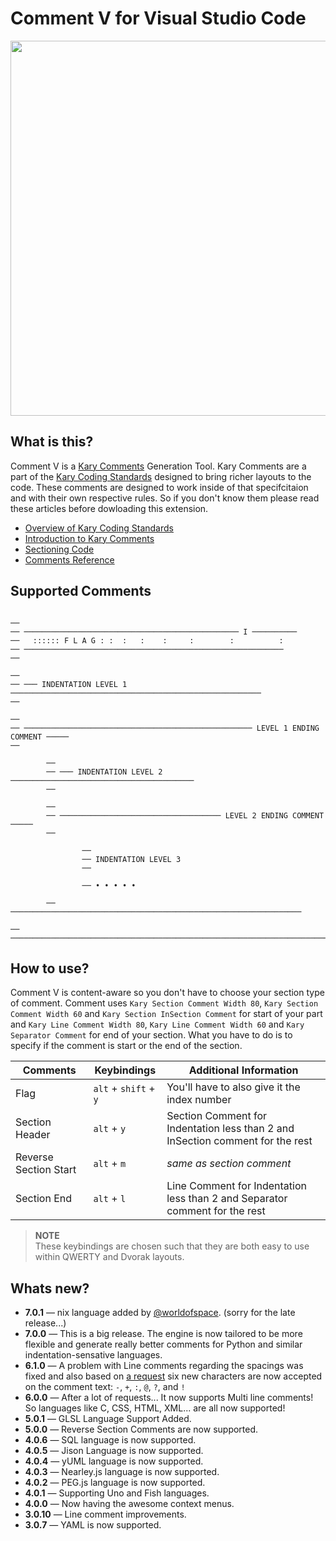 
# Comment V for Visual Studio Code

<img src="https://user-images.githubusercontent.com/2157285/28877787-ace1415e-77b2-11e7-81fa-e4d3d7af50ec.gif" width="600" />

## What is this?

Comment V is a [Kary Comments](https://coding.standards.kary.us/comments) Generation Tool. Kary Comments are a part of the [Kary Coding Standards](https://coding.standards.kary.us) designed to bring richer layouts to the code. These comments are designed to work inside of that specifcitaion and with their own respective rules. So if you don't know them please read these articles before dowloading this extension.

- [Overview of Kary Coding Standards](https://coding.standards.kary.us/)
- [Introduction to Kary Comments](https://coding.standards.kary.us/comments/introduction)
- [Sectioning Code](https://coding.standards.kary.us/comments/sectioning)
- [Comments Reference](https://coding.standards.kary.us/comments/reference)

## Supported Comments

```

──
── ──────────────────────────────────────────────── I ──────────
──   :::::: F L A G : :  :   :    :     :        :          :
── ──────────────────────────────────────────────────────────
──

──
── ─── INDENTATION LEVEL 1 ────────────────────────────────────────────────────────
──

──
── ─────────────────────────────────────────────────── LEVEL 1 ENDING COMMENT ─────
──

        ──
        ── ─── INDENTATION LEVEL 2 ─────────────────────────────────────────
        ──

        ──
        ── ──────────────────────────────────── LEVEL 2 ENDING COMMENT ─────
        ──

                ──
                ── INDENTATION LEVEL 3
                ──

                ── • • • • •

        ── ─────────────────────────────────────────────────────────────────

── ────────────────────────────────────────────────────────────────────────────────
```

## How to use?
Comment V is content-aware so you don't have to choose your section type of comment. Comment uses `Kary Section Comment Width 80`, `Kary Section Comment Width 60` and `Kary Section InSection Comment` for start of your part and `Kary Line Comment Width 80`, `Kary Line Comment Width 60` and `Kary Separator Comment` for end of your section. What you have to do is to specify if the comment is start or the end of the section.

| Comments              | Keybindings           | Additional Information                                                            |
|-----------------------|-----------------------|-----------------------------------------------------------------------------------|
| Flag                  | `alt` + `shift` + `y` | You'll have to also give it the index number                                      |
| Section Header        | `alt` + `y`           | Section Comment for Indentation less than 2 and InSection comment for the rest    |
| Reverse Section Start | `alt` + `m`           | _same as section comment_                                                         |
| Section End           | `alt` + `l`           | Line Comment for Indentation less than 2 and Separator comment for the rest       |

> __NOTE__ <br> These keybindings are chosen such that they are both easy to use within QWERTY and Dvorak layouts.

## Whats new?
- **7.0.1** &mdash; nix language added by [@worldofspace](https://github.com/worldofpeace). (sorry for the late release...)
- **7.0.0** &mdash; This is a big release. The engine is now tailored to be more flexible and generate really better comments for Python and similar indentation-sensative languages.
- **6.1.0** &mdash; A problem with Line comments regarding the spacings was fixed and also based on [a request](https://github.com/pmkary/comment-vscode/issues/5) six new characters are now accepted on the comment text: `-`, `+`, `:`, `@`, `?`, and `!`
- **6.0.0** &mdash; After a lot of requests... It now supports Multi line comments! So languages like C, CSS, HTML, XML... are all now supported!
- **5.0.1** &mdash; GLSL Language Support Added.
- **5.0.0** &mdash; Reverse Section Comments are now supported.
- **4.0.6** &mdash; SQL language is now supported.
- **4.0.5** &mdash; Jison Language is now supported.
- **4.0.4** &mdash; yUML language is now supported.
- **4.0.3** &mdash; Nearley.js language is now supported.
- **4.0.2** &mdash; PEG.js language is now supported.
- **4.0.1** &mdash; Supporting Uno and Fish languages.
- **4.0.0** &mdash; Now having the awesome context menus.
- **3.0.10** &mdash; Line comment improvements.
- **3.0.7** &mdash; YAML is now supported.
